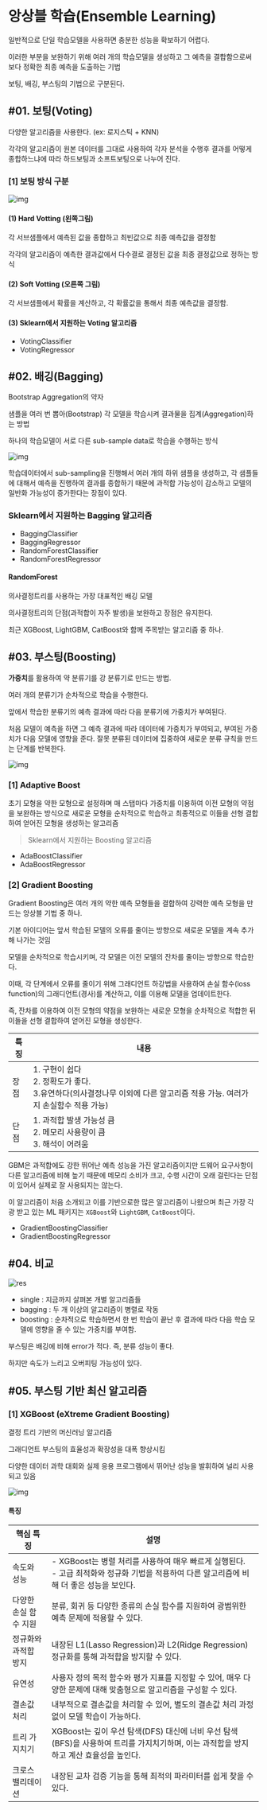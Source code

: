 # 앙상블 학습(Ensemble Learning)

일반적으로 단일 학습모델을 사용하면 충분한 성능을 확보하기 어렵다.

이러한 부분을 보완하기 위해 여러 개의 학습모델을 생성하고 그 예측을 결합함으로써 보다 정확한 최종 예측을 도출하는 기법

보팅, 배깅, 부스팅의 기법으로 구분된다.

## #01. 보팅(Voting)

다양한 알고리즘을 사용한다. (ex: 로지스틱 + KNN)

각각의 알고리즘이 원본 데이터를 그대로 사용하여 각자 분석을 수행후 결과를 어떻게 종합하느냐에 따라 하드보팅과 소프트보팅으로 나누어 진다.

### [1] 보팅 방식 구분

![img](res/voting.png)

#### (1) Hard Votting (왼쪽그림)

각 서브샘플에서 예측된 값을 종합하고 최빈값으로 최종 예측값을 결정함

각각의 알고리즘이 예측한 결과값에서 다수결로 결정된 값을 최종 결정값으로 정하는 방식

#### (2) Soft Votting (오른쪽 그림)

각 서브샘플에서 확률을 계산하고, 각 확률값을 통해서 최종 예측값을 결정함.

#### (3) Sklearn에서 지원하는 Voting 알고리즘

- VotingClassifier
- VotingRegressor

## #02. 배깅(Bagging)

Bootstrap Aggregation의 약자

샘플을 여러 번 뽑아(Bootstrap) 각 모델을 학습시켜 결과물을 집계(Aggregation)하는 방법

하나의 학습모델이 서로 다른 sub-sample data로 학습을 수행하는 방식

![img](res/bagging.png)

학습데이터에서 sub-sampling을 진행해서 여러 개의 하위 샘플을 생성하고, 각 샘플들에 대해서 예측을 진행하여 결과를 종합하기 때문에 과적합 가능성이 감소하고 모델의 일반화 가능성이 증가한다는 장점이 있다.

### Sklearn에서 지원하는 Bagging 알고리즘

- BaggingClassifier
- BaggingRegressor
- RandomForestClassifier
- RandomForestRegressor

#### RandomForest

의사결정트리를 사용하는 가장 대표적인 배깅 모델

의사결정트리의 단점(과적합이 자주 발생)을 보완하고 장점은 유지한다.

최근 XGBoost, LightGBM, CatBoost와 함께 주목받는 알고리즘 중 하나.

## #03. 부스팅(Boosting)

**가중치**를 활용하여 약 분류기를 강 분류기로 만드는 방법.

여러 개의 분류기가 순차적으로 학습을 수행한다.

앞에서 학습한 분류기의 예측 결과에 따라 다음 분류기에 가중치가 부여된다.

처음 모델이 예측을 하면 그 예측 결과에 따라 데이터에 가중치가 부여되고, 부여된 가중치가 다음 모델에 영향을 준다. 잘못 분류된 데이터에 집중하여 새로운 분류 규칙을 만드는 단계를 반복한다.

![img](res/boosting.png)

### [1] Adaptive Boost

초기 모형을 약한 모형으로 설정하며 매 스탭마다 가중치를 이용하여 이전 모형의 약점을 보완하는 방식으로 새로운 모형을 순차적으로 학습하고 최종적으로 이들을 선형 결합하여 얻어진 모형을 생성하는 알고리즘

> Sklearn에서 지원하는 Boosting 알고리즘

- AdaBoostClassifier
- AdaBoostRegressor

### [2] Gradient Boosting

Gradient Boosting은 여러 개의 약한 예측 모형들을 결합하여 강력한 예측 모형을 만드는 앙상블 기법 중 하나.

기본 아이디어는 앞서 학습된 모델의 오류를 줄이는 방향으로 새로운 모델을 계속 추가해 나가는 것임

모델을 순차적으로 학습시키며, 각 모델은 이전 모델의 잔차를 줄이는 방향으로 학습한다.

이때, 각 단계에서 오류를 줄이기 위해 그래디언트 하강법을 사용하여 손실 함수(loss function)의 그래디언트(경사)를 계산하고, 이를 이용해 모델을 업데이트한다.

즉, 잔차를 이용하여 이전 모형의 약점을 보완하는 새로운 모형을 순차적으로 적합한 뒤 이들을 선형 결합하여 얻어진 모형을 생성한다.


| 특징 | 내용                                                                                                                          |
| ---- | ----------------------------------------------------------------------------------------------------------------------------- |
| 장점 | 1. 구현이 쉽다<br/>2. 정확도가 좋다.<br/>3.유연하다(의사결정나무 이외에 다른 알고리즘 적용 가능. 여러가지 손실함수 적용 가능) |
| 단점 | 1. 과적합 발생 가능성 큼<br/>2. 메모리 사용량이 큼<br/>3. 해석이 어려움                                                       |

GBM은 과적합에도 강한 뛰어난 예측 성능을 가진 알고리즘이지만 
드웨어 요구사항이 다른 알고리즘에 비해 높기 때문에 메모리 소비가 크고, 수행 시간이 오래 걸린다는 단점이 있어서 실제로 잘 사용되지는 않는다.

이 알고리즘이 처음 소개되고 이를 기반으로한 많은 알고리즘이 나왔으며 최근 가장 각광 받고 있는 ML 패키지는 `XGBoost`와 `LightGBM`, `CatBoost`이다.

- GradientBoostingClassifier
- GradientBoostingRegressor

## #04. 비교

![res](res/all.png)

- single : 지금까지 살펴본 개별 알고리즘들
- bagging : 두 개 이상의 알고리즘이 병렬로 작동
- boosting : 순차적으로 학습하면서 한 번 학습이 끝난 후 결과에 따라 다음 학습 모델에 영향을 줄 수 있는 가중치를 부여함.

부스팅은 배깅에 비해 error가 적다. 즉, 분류 성능이 좋다.

하지만 속도가 느리고 오버피팅 가능성이 있다.

## #05. 부스팅 기반 최신 알고리즘

### [1] XGBoost (eXtreme Gradient Boosting)

결정 트리 기반의 머신러닝 알고리즘

그래디언트 부스팅의 효율성과 확장성을 대폭 향상시킴

다양한 데이터 과학 대회와 실제 응용 프로그램에서 뛰어난 성능을 발휘하여 널리 사용되고 있음

![img](res/xgboost.png)

#### 특징

| 핵심 특징 | 설명 |
|----|----|
| 속도와 성능 | - XGBoost는 병렬 처리를 사용하여 매우 빠르게 실행된다.<br/>- 고급 최적화와 정규화 기법을 적용하여 다른 알고리즘에 비해 더 좋은 성능을 보인다. |
| 다양한 손실 함수 지원 | 분류, 회귀 등 다양한 종류의 손실 함수를 지원하여 광범위한 예측 문제에 적용할 수 있다. |
| 정규화와 과적합 방지 | 내장된 L1(Lasso Regression)과 L2(Ridge Regression) 정규화를 통해 과적합을 방지할 수 있다. |
| 유연성 | 사용자 정의 목적 함수와 평가 지표를 지정할 수 있어, 매우 다양한 문제에 대해 맞춤형으로 알고리즘을 구성할 수 있다. |
| 결손값 처리 | 내부적으로 결손값을 처리할 수 있어, 별도의 결손값 처리 과정 없이 모델 학습이 가능하다. | 
| 트리 가지치기 | XGBoost는 깊이 우선 탐색(DFS) 대신에 너비 우선 탐색(BFS)을 사용하여 트리를 가지치기하며, 이는 과적합을 방지하고 계산 효율성을 높인다. |
| 크로스 밸리데이션 | 내장된 교차 검증 기능을 통해 최적의 파라미터를 쉽게 찾을 수 있다. |
